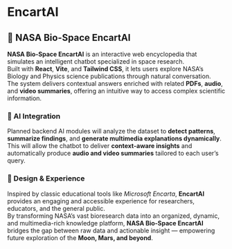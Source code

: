 # EncartAI
## 🚀 NASA Bio-Space EncartAI

**NASA Bio-Space EncartAI** is an interactive web encyclopedia that simulates an intelligent chatbot specialized in space research.  
Built with **React**, **Vite**, and **Tailwind CSS**, it lets users explore NASA’s Biology and Physics science publications through natural conversation.  
The system delivers contextual answers enriched with related **PDFs**, **audio**, and **video summaries**, offering an intuitive way to access complex scientific information.

### 🧠 AI Integration
Planned backend AI modules will analyze the dataset to **detect patterns**, **summarize findings**, and **generate multimedia explanations dynamically**.  
This will allow the chatbot to deliver **context-aware insights** and automatically produce **audio and video summaries** tailored to each user’s query.

### 🎨 Design & Experience
Inspired by classic educational tools like *Microsoft Encarta*, **EncartAI** provides an engaging and accessible experience for researchers, educators, and the general public.  
By transforming NASA’s vast bioresearch data into an organized, dynamic, and multimedia-rich knowledge platform, **NASA Bio-Space EncartAI** bridges the gap between raw data and actionable insight — empowering future exploration of the **Moon, Mars, and beyond**.
